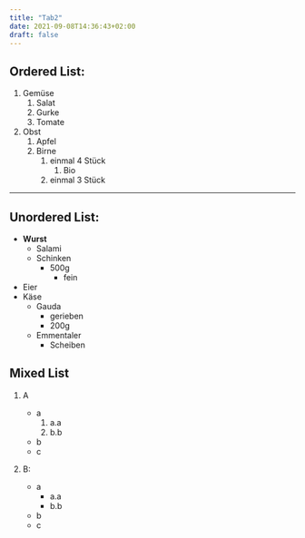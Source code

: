```yaml
---
title: "Tab2"
date: 2021-09-08T14:36:43+02:00
draft: false
---
```


## Ordered List:
1. Gemüse
    1. Salat
    2. Gurke
    3. Tomate
2. Obst
    1. Apfel
    2. Birne
        1. einmal 4 Stück
            1. Bio
        2. einmal 3 Stück

---

## Unordered List:
- **Wurst**
    - Salami
    - Schinken
        - 500g
            - fein
- Eier
- Käse
    - Gauda
        - gerieben
        - 200g
    - Emmentaler
        - Scheiben

## Mixed List
1. A
    - a
        1. a.a
        2. b.b
    - b
    - c

2. B:
    - a 
        - a.a
        - b.b
    - b
    - c

